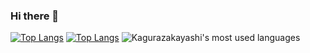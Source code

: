 ### Hi there 👋
[![Top Langs](https://github-readme-stats.vercel.app/api/top-langs/?username=Eiog&show_icons=true&include_all_commits=true&theme=material-palenight)]( )
[![Top Langs](https://github-readme-stats.vercel.app/api/top-langs/?username=Eiog&layout=compact&theme=material-palenight)]( )
 ![Kagurazakayashi's most used languages](https://github-readme-stats.vercel.app/api/top-langs/?username=kagurazakayashi&layout=compact&theme=material-palenight)
<!--
**Eiog/eiog** is a ✨ _special_ ✨ repository because its `README.md` (this file) appears on your GitHub profile.

Here are some ideas to get you started:

- 🔭 I’m currently working on ...
- 🌱 I’m currently learning ...
- 👯 I’m looking to collaborate on ...
- 🤔 I’m looking for help with ...
- 💬 Ask me about ...
- 📫 How to reach me: ...
- 😄 Pronouns: ...
- ⚡ Fun fact: ...
-->
